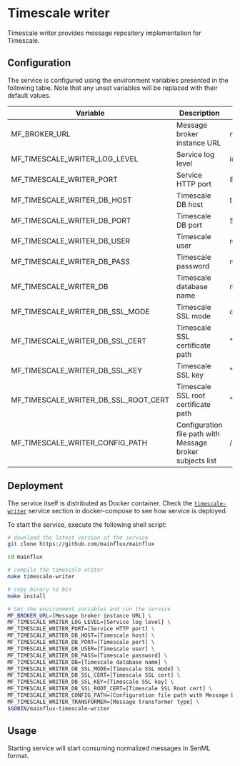 # Timescale writer

Timescale writer provides message repository implementation for Timescale.

## Configuration

The service is configured using the environment variables presented in the
following table. Note that any unset variables will be replaced with their
default values.

| Variable                             | Description                                               | Default                |
| -----------------------------------  | --------------------------------------------------------- | ---------------------- |
| MF_BROKER_URL                        | Message broker instance URL                               | nats://localhost:4222  |
| MF_TIMESCALE_WRITER_LOG_LEVEL        | Service log level                                         | info                   |
| MF_TIMESCALE_WRITER_PORT             | Service HTTP port                                         | 8180                   |
| MF_TIMESCALE_WRITER_DB_HOST          | Timescale DB host                                         | timescale              |
| MF_TIMESCALE_WRITER_DB_PORT          | Timescale DB port                                         | 5432                   |
| MF_TIMESCALE_WRITER_DB_USER          | Timescale user                                            | mainflux               |
| MF_TIMESCALE_WRITER_DB_PASS          | Timescale password                                        | mainflux               |
| MF_TIMESCALE_WRITER_DB               | Timescale database name                                   | messages               |
| MF_TIMESCALE_WRITER_DB_SSL_MODE      | Timescale SSL mode                                        | disabled               |
| MF_TIMESCALE_WRITER_DB_SSL_CERT      | Timescale SSL certificate path                            | ""                     |
| MF_TIMESCALE_WRITER_DB_SSL_KEY       | Timescale SSL key                                         | ""                     |
| MF_TIMESCALE_WRITER_DB_SSL_ROOT_CERT | Timescale SSL root certificate path                       | ""                     |
| MF_TIMESCALE_WRITER_CONFIG_PATH      | Configuration file path with Message broker subjects list | /config.toml           |

## Deployment

The service itself is distributed as Docker container. Check the [`timescale-writer`](https://github.com/mainflux/mainflux/blob/master/docker/addons/timescale-writer/docker-compose.yml#L34-L59) service section in docker-compose to see how service is deployed.

To start the service, execute the following shell script:

```bash
# download the latest version of the service
git clone https://github.com/mainflux/mainflux

cd mainflux

# compile the timescale writer
make timescale-writer

# copy binary to bin
make install

# Set the environment variables and run the service
MF_BROKER_URL=[Message broker instance URL] \
MF_TIMESCALE_WRITER_LOG_LEVEL=[Service log level] \
MF_TIMESCALE_WRITER_PORT=[Service HTTP port] \
MF_TIMESCALE_WRITER_DB_HOST=[Timescale host] \
MF_TIMESCALE_WRITER_DB_PORT=[Timescale port] \
MF_TIMESCALE_WRITER_DB_USER=[Timescale user] \
MF_TIMESCALE_WRITER_DB_PASS=[Timescale password] \
MF_TIMESCALE_WRITER_DB=[Timescale database name] \
MF_TIMESCALE_WRITER_DB_SSL_MODE=[Timescale SSL mode] \
MF_TIMESCALE_WRITER_DB_SSL_CERT=[Timescale SSL cert] \
MF_TIMESCALE_WRITER_DB_SSL_KEY=[Timescale SSL key] \
MF_TIMESCALE_WRITER_DB_SSL_ROOT_CERT=[Timescale SSL Root cert] \
MF_TIMESCALE_WRITER_CONFIG_PATH=[Configuration file path with Message broker subjects list] \
MF_TIMESCALE_WRITER_TRANSFORMER=[Message transformer type] \
$GOBIN/mainflux-timescale-writer
```

## Usage

Starting service will start consuming normalized messages in SenML format.
